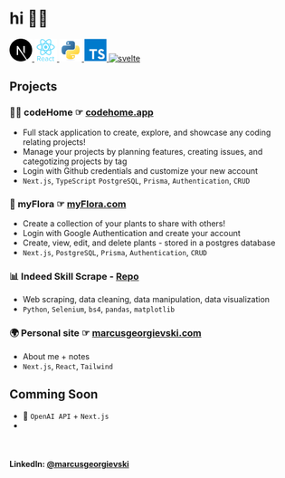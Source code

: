 # hi 👨‍💻

 <p align="left"> <a href="https://reactjs.org/" target="_blank" rel="noreferrer"> <img src="https://raw.githubusercontent.com/devicons/devicon/master/icons/nextjs/nextjs-original.svg" alt="nextjs" width="40" height="40"/> <a href="https://reactjs.org/" target="_blank" rel="noreferrer"> <img src="https://raw.githubusercontent.com/devicons/devicon/master/icons/react/react-original-wordmark.svg" alt="react" width="40" height="40"/> </a>  </a> <a href="https://www.python.org" target="_blank" rel="noreferrer"> <img src="https://raw.githubusercontent.com/devicons/devicon/master/icons/python/python-original.svg" alt="python" width="40" height="40"/> </a> <a href="https://developer.mozilla.org/en-US/docs/Web/JavaScript" target="_blank" rel="noreferrer"> <img src="https://raw.githubusercontent.com/devicons/devicon/master/icons/typescript/typescript-original.svg" alt="typescript" width="40" height="40"/> <a href="https://svelte.dev" target="_blank" rel="noreferrer"> <img src="https://upload.wikimedia.org/wikipedia/commons/1/1b/Svelte_Logo.svg" alt="svelte" width="40" height="40"/> </a> </p>

## Projects 

### 👨‍💻 codeHome ☞ [codehome.app](https://codehome.app)
- Full stack application to create, explore, and showcase any coding relating projects!
- Manage your projects by planning features, creating issues, and categotizing projects by tag
- Login with Github credentials and customize your new account
- `Next.js`, `TypeScript` `PostgreSQL`, `Prisma`, `Authentication`, `CRUD`

### 🌱 myFlora ☞ [myFlora.com](https://my-flora-xi.vercel.app/)
- Create a collection of your plants to share with others!
- Login with Google Authentication and create your account
- Create, view, edit, and delete plants - stored in a postgres database
- `Next.js`, `PostgreSQL`, `Prisma`, `Authentication`, `CRUD`

### 📊 Indeed Skill Scrape - [Repo](https://github.com/marcusgeorgievski/indeed-skill-scrape)
  - Web scraping, data cleaning, data manipulation, data visualization
  - `Python`, `Selenium`, `bs4`, `pandas`, `matplotlib`

### 🌍 Personal site ☞ [marcusgeorgievski.com](https://marcusgeorgievski.com)
- About me + notes
- `Next.js`, `React`, `Tailwind`

## Comming Soon

- 🦾 `OpenAI API` + `Next.js`
- 
 </br>
 
 #### LinkedIn: [@marcusgeorgievski](https://www.linkedin.com/in/marcusgeorgievski/)
